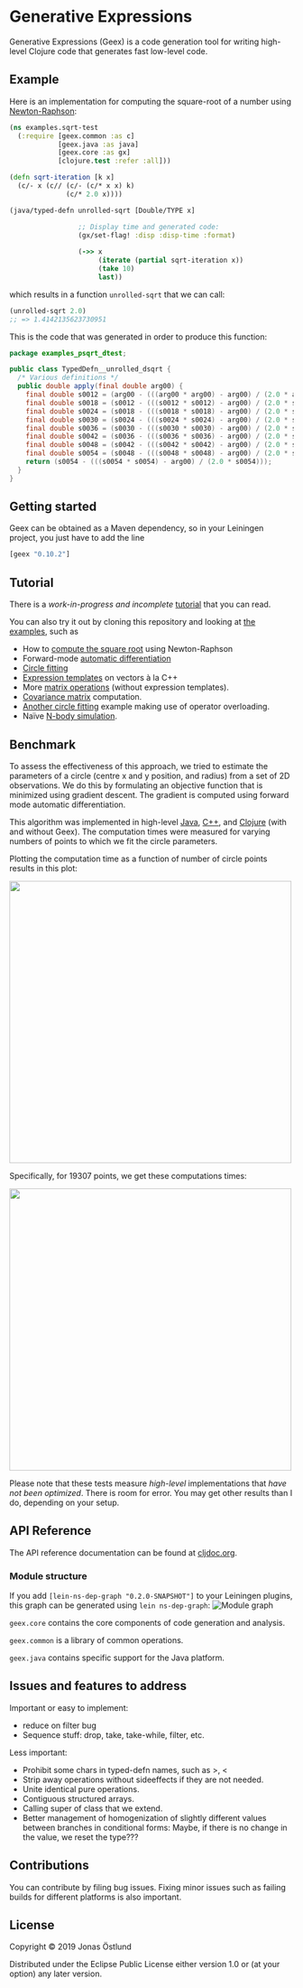 # Generative Expressions

Generative Expressions (Geex) is a code generation tool for writing high-level Clojure code that generates fast low-level code.

## Example

Here is an implementation for computing the square-root of a number using [Newton-Raphson](https://en.wikipedia.org/wiki/Newton%27s_method):
```clj
(ns examples.sqrt-test
  (:require [geex.common :as c]
            [geex.java :as java]
            [geex.core :as gx]
            [clojure.test :refer :all]))

(defn sqrt-iteration [k x]
  (c/- x (c// (c/- (c/* x x) k)
              (c/* 2.0 x))))

(java/typed-defn unrolled-sqrt [Double/TYPE x]

                 ;; Display time and generated code:
                 (gx/set-flag! :disp :disp-time :format)
                 
                 (->> x
                      (iterate (partial sqrt-iteration x))
                      (take 10)
                      last))
```
which results in a function ```unrolled-sqrt``` that we can call:
```clj
(unrolled-sqrt 2.0)
;; => 1.4142135623730951
```

This is the code that was generated in order to produce this function:
```java
package examples_psqrt_dtest;

public class TypedDefn__unrolled_dsqrt {
  /* Various definitions */
  public double apply(final double arg00) {
    final double s0012 = (arg00 - (((arg00 * arg00) - arg00) / (2.0 * arg00)));
    final double s0018 = (s0012 - (((s0012 * s0012) - arg00) / (2.0 * s0012)));
    final double s0024 = (s0018 - (((s0018 * s0018) - arg00) / (2.0 * s0018)));
    final double s0030 = (s0024 - (((s0024 * s0024) - arg00) / (2.0 * s0024)));
    final double s0036 = (s0030 - (((s0030 * s0030) - arg00) / (2.0 * s0030)));
    final double s0042 = (s0036 - (((s0036 * s0036) - arg00) / (2.0 * s0036)));
    final double s0048 = (s0042 - (((s0042 * s0042) - arg00) / (2.0 * s0042)));
    final double s0054 = (s0048 - (((s0048 * s0048) - arg00) / (2.0 * s0048)));
    return (s0054 - (((s0054 * s0054) - arg00) / (2.0 * s0054)));
  }
}
```

## Getting started

Geex can be obtained as a Maven dependency, so in your Leiningen project, you just have to add the line
```clj
[geex "0.10.2"]
```

## Tutorial

There is a *work-in-progress and incomplete* [tutorial](doc/tutorial.md) that you can read.

You can also try it out by cloning this repository and looking at [the examples](test/examples), such as 
  * How to [compute the square root](test/examples/sqrt_test.clj) using Newton-Raphson
  * Forward-mode [automatic differentiation](test/examples/ad_test.clj)
  * [Circle fitting](test/examples/circle_fit_test.clj)
  * [Expression templates](test/examples/expr_templates_test.clj) on vectors à la C++
  * More [matrix operations](test/examples/matrix_test.clj) (without expression templates).
  * [Covariance matrix](test/examples/covariance_test.clj) computation.
  * [Another circle fitting](test/examples/cljd_circle_test.clj) example making use of operator overloading.
  * Naïve [N-body simulation](test/examples/nbody_test.clj).

## Benchmark

To assess the effectiveness of this approach, we tried to estimate the parameters of a circle (centre x and y position, and radius) from a set of 2D observations. We do this by formulating an objective function that is minimized using gradient descent. The gradient is computed using forward mode automatic differentiation.

This algorithm was implemented in high-level [Java](https://github.com/jonasseglare/cljd2019/blob/master/srcjava/cljd/CircleOpt.java), [C++](https://github.com/jonasseglare/cljd2019/blob/master/cpp/circleopt.cpp), and [Clojure](https://github.com/jonasseglare/cljd2019/blob/master/src/cljd/circle.clj) (with and without Geex). The computation times were measured for varying numbers of points to which we fit the circle parameters.

Plotting the computation time as a function of number of circle points results in this plot:

<img src="circlelines.png" width="500">


Specifically, for 19307 points, we get these computations times:

<img src="circlebars.png" width="500">

Please note that these tests measure *high-level* implementations that *have not been optimized*. There is room for error. You may get other results than I do, depending on your setup.

## API Reference

The API reference documentation can be found at [cljdoc.org](https://cljdoc.org/d/geex/geex/CURRENT).

### Module structure
If you add ```[lein-ns-dep-graph "0.2.0-SNAPSHOT"]``` to your Leiningen plugins, this graph can be generated using ```lein ns-dep-graph```:
![Module graph](ns-dep-graph.png)

```geex.core``` contains the core components of code generation and analysis.

```geex.common``` is a library of common operations.

```geex.java``` contains specific support for the Java platform.

## Issues and features to address

Important or easy to implement:
 * reduce on filter bug
 * Sequence stuff: drop, take, take-while, filter, etc.

Less important:
 * Prohibit some chars in typed-defn names, such as >, <
 * Strip away operations without sideeffects if they are not needed.
 * Unite identical pure operations.
 * Contiguous structured arrays.
 * Calling super of class that we extend.
 * Better management of homogenization of slightly different values between branches in conditional forms: Maybe, if there is no change in the value, we reset the type???

## Contributions

You can contribute by filing bug issues. Fixing minor issues such as failing builds for different platforms is also important.

## License

Copyright © 2019 Jonas Östlund

Distributed under the Eclipse Public License either version 1.0 or (at
your option) any later version.
